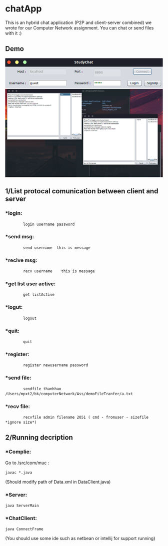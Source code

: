 # chatApp 
This is an hybrid chat application (P2P and client-server combined) we wrote for our Computer Network assignment.
You can chat or send files with it :)

## Demo
![picture](img/connect.png)
![picture](img/chat.png)


## 1/List protocal comunication between client and server
### *login:

            login username password
            
### *send msg:

            send username  this is message
            
            
### *recive msg:


            recv username    this is message
            
            
### *get list user active:  

            get listActive
            
            
### *logut: 

    
            logout
            
            
### *quit:  

                
            quit
            
            
### *register:  


            register newusername password
            
            
### *send file:             


            sendfile thanhhao /Users/mpxt2/bk/computerNetwork/Ass/demoFileTranfer/a.txt
            
            
### *recv file: 


            recvfile admin filename 2051 ( cmd - fromuser - sizefile *ignore size*)
            
            
## 2/Running decription
### *Complie:
Go to /src/com/muc :

    javac *.java

(Should modify path of Data.xml in DataClient.java)
### *Server: 


    java ServerMain
    
    
### *ChatClient:


    java ConnectFrame
    
    

(You should use some ide such as netbean or intellij for support running)
